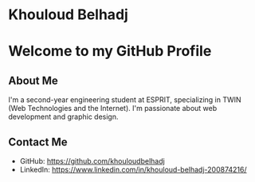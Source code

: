 # Khouloud Belhadj
# Welcome to my GitHub Profile

## About Me

I'm a second-year engineering student at ESPRIT, specializing in TWIN (Web Technologies and the Internet). I'm passionate about web development and graphic design. 

## Contact Me

- GitHub: https://github.com/khouloudbelhadj
- LinkedIn: https://www.linkedin.com/in/khouloud-belhadj-200874216/

